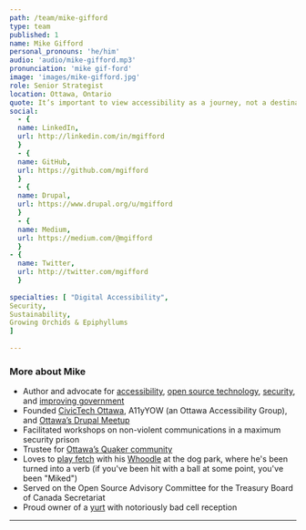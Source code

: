 ```yaml
---
path: /team/mike-gifford
type: team
published: 1
name: Mike Gifford
personal_pronouns: 'he/him'
audio: 'audio/mike-gifford.mp3'
pronunciation: 'mike gif-ford'
image: 'images/mike-gifford.jpg'
role: Senior Strategist
location: Ottawa, Ontario
quote: It’s important to view accessibility as a journey, not a destination.
social: 
  - {
  name: LinkedIn,
  url: http://linkedin.com/in/mgifford
  }
  - {
  name: GitHub,
  url: https://github.com/mgifford
  }
  - {
  name: Drupal,
  url: https://www.drupal.org/u/mgifford
  }
  - {
  name: Medium,
  url: https://medium.com/@mgifford
  }
- {
  name: Twitter,
  url: http://twitter.com/mgifford
  }
  
specialties: [ "Digital Accessibility",
Security,
Sustainability,
Growing Orchids & Epiphyllums
]
  
---
```


### More about Mike
* Author and advocate for [accessibility](https://medium.com/openconcept-stories/writing-impactful-accessibility-reports-d6cdd84356fd), [open source technology](https://www.agiledrop.com/blog/interview-mike-gifford-drupal-8-core-accessibility-maintainer), [security](https://www.amazon.ca/Drupal-Security-Best-Practices-Practical-ebook/dp/B015EH48MO), and [improving government](https://medium.com/civicactions/4-ways-to-improve-government-accessibility-through-open-source-8e20fabc7281)
* Founded [CivicTech Ottawa](https://ottawacivictech.ca/), A11yYOW (an Ottawa Accessibility Group), and [Ottawa’s Drupal Meetup](https://www.meetup.com/DrupalYOW/)
* Facilitated workshops on non-violent communications in a maximum security prison
* Trustee for [Ottawa’s Quaker community](https://ottawa.quaker.ca/)
* Loves to [play fetch](https://www.flickr.com/photos/mgifford/50592053127/) with his [Whoodle](https://www.flickr.com/photos/mgifford/50334064152/in/feed-1035519-1600004505-1-72157715953844428) at the dog park, where he's been turned into a verb (if you've been hit with a ball at some point, you've been "Miked")
* Served on the Open Source Advisory Committee for the Treasury Board of Canada Secretariat
* Proud owner of a [yurt](https://www.flickr.com/photos/mgifford/50591925516/) with notoriously bad cell reception 

-----------------------------------
